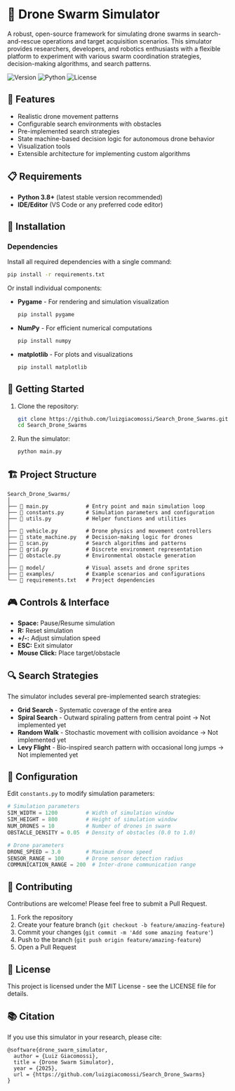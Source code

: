 # 🚁 Drone Swarm Simulator

A robust, open-source framework for simulating drone swarms in search-and-rescue operations and target acquisition scenarios. This simulator provides researchers, developers, and robotics enthusiasts with a flexible platform to experiment with various swarm coordination strategies, decision-making algorithms, and search patterns.

![Version](https://img.shields.io/badge/version-1.0.0-blue)
![Python](https://img.shields.io/badge/python-3.8%2B-brightgreen)
![License](https://img.shields.io/badge/license-MIT-green)

## 🎯 Features

- Realistic drone  movement patterns
- Configurable search environments with obstacles
- Pre-implemented search strategies
- State machine-based decision logic for autonomous drone behavior
- Visualization tools
- Extensible architecture for implementing custom algorithms

## 📋 Requirements

- **Python 3.8+** (latest stable version recommended)
- **IDE/Editor** (VS Code or any preferred code editor)

## 🔧 Installation

### Dependencies

Install all required dependencies with a single command:

```bash
pip install -r requirements.txt
```

Or install individual components:

- **Pygame** - For rendering and simulation visualization
  ```bash
  pip install pygame
  ```

- **NumPy** - For efficient numerical computations
  ```bash
  pip install numpy
  ```

- **matplotlib** - For plots and visualizations
  ```bash
  pip install matplotlib
  ```


## 🚀 Getting Started

1. Clone the repository:
   ```bash
   git clone https://github.com/luizgiacomossi/Search_Drone_Swarms.git
   cd Search_Drone_Swarms
   ```

2. Run the simulator:
   ```bash
   python main.py
   ```

## 🏗️ Project Structure

```
Search_Drone_Swarms/
│
├── 📄 main.py            # Entry point and main simulation loop
├── 📄 constants.py       # Simulation parameters and configuration
├── 📄 utils.py           # Helper functions and utilities
│
├── 📄 vehicle.py         # Drone physics and movement controllers
├── 📄 state_machine.py   # Decision-making logic for drones
├── 📄 scan.py            # Search algorithms and patterns
├── 📄 grid.py            # Discrete environment representation
├── 📄 obstacle.py        # Environmental obstacle generation
│
├── 📁 model/             # Visual assets and drone sprites
├── 📁 examples/          # Example scenarios and configurations
└── 📄 requirements.txt   # Project dependencies
```

## 🎮 Controls & Interface

- **Space:** Pause/Resume simulation
- **R:** Reset simulation
- **+/-:** Adjust simulation speed
- **ESC:** Exit simulator
- **Mouse Click:** Place target/obstacle

## 🔍 Search Strategies

The simulator includes several pre-implemented search strategies:

- **Grid Search** - Systematic coverage of the entire area
- **Spiral Search** - Outward spiraling pattern from central point -> Not implemented yet
- **Random Walk** - Stochastic movement with collision avoidance -> Not implemented yet
- **Levy Flight** - Bio-inspired search pattern with occasional long jumps -> Not implemented yet

## 🔧 Configuration

Edit `constants.py` to modify simulation parameters:

```python
# Simulation parameters
SIM_WIDTH = 1200         # Width of simulation window
SIM_HEIGHT = 800         # Height of simulation window
NUM_DRONES = 10          # Number of drones in swarm
OBSTACLE_DENSITY = 0.05  # Density of obstacles (0.0 to 1.0)

# Drone parameters
DRONE_SPEED = 3.0        # Maximum drone speed
SENSOR_RANGE = 100       # Drone sensor detection radius
COMMUNICATION_RANGE = 200  # Inter-drone communication range
```

## 🤝 Contributing

Contributions are welcome! Please feel free to submit a Pull Request.

1. Fork the repository
2. Create your feature branch (`git checkout -b feature/amazing-feature`)
3. Commit your changes (`git commit -m 'Add some amazing feature'`)
4. Push to the branch (`git push origin feature/amazing-feature`)
5. Open a Pull Request

## 📜 License

This project is licensed under the MIT License - see the LICENSE file for details.

## 📚 Citation

If you use this simulator in your research, please cite:

```
@software{drone_swarm_simulator,
  author = {Luiz Giacomossi},
  title = {Drone Swarm Simulator},
  year = {2025},
  url = {https://github.com/luizgiacomossi/Search_Drone_Swarms}
}
```

